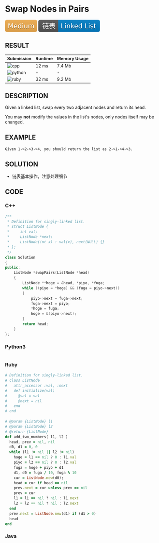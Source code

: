 # Swap Nodes in Pairs

![Medium](../../materials/-Medium-f0ad4e.svg) ![Linked_List](../../materials/链表-Linked_List-007ec6.svg)
## RESULT

| Submission                                                        | Runtime | Memory Usage |
| ----------------------------------------------------------------- | ------- | ------------ |
| ![cpp](https://img.shields.io/badge/leetcode024-cpp-f34b7d.svg)   | 12 ms   | 7.4 Mb       |
| ![python](https://img.shields.io/badge/leetcode024-py-3572A5.svg) | -       | -            |
| ![ruby](https://img.shields.io/badge/leetcode024-rb-701516.svg)   | 32 ms   | 9.2 Mb       |

## DESCRIPTION

Given a linked list, swap every two adjacent nodes and return its head.

You may **not** modify the values in the list's nodes, only nodes itself may be changed.

## EXAMPLE

```plain
Given 1->2->3->4, you should return the list as 2->1->4->3.
```

## SOLUTION

* 链表基本操作，注意处理细节

## CODE

### C++

```cpp
/**
 * Definition for singly-linked list.
 * struct ListNode {
 *     int val;
 *     ListNode *next;
 *     ListNode(int x) : val(x), next(NULL) {}
 * };
 */
class Solution
{
public:
    ListNode *swapPairs(ListNode *head)
    {
        ListNode **hoge = &head, *piyo, *fuga;
        while ((piyo = *hoge) && (fuga = piyo->next))
        {
            piyo->next = fuga->next;
            fuga->next = piyo;
            *hoge = fuga;
            hoge = &(piyo->next);
        }
        return head;
    }
};
```

### Python3

```python
```

### Ruby

```ruby
# Definition for singly-linked list.
# class ListNode
#   attr_accessor :val, :next
#   def initialize(val)
#     @val = val
#     @next = nil
#   end
# end

# @param {ListNode} l1
# @param {ListNode} l2
# @return {ListNode}
def add_two_numbers( l1, l2 )
  head, prev = nil, nil
  d0, d1 = 0, 0
  while (l1 != nil || l2 != nil)
    hoge = l1 == nil ? 0 : l1.val
    piyo = l2 == nil ? 0 : l2.val
    fuga = hoge + piyo + d1
    d1, d0 = fuga / 10, fuga % 10
    cur = ListNode.new(d0);
    head = cur if head == nil
    prev.next = cur unless prev == nil
    prev = cur
    l1 = l1 == nil ? nil : l1.next
    l2 = l2 == nil ? nil : l2.next
  end
  prev.next = ListNode.new(d1) if (d1 > 0)
  head
end
```

### Java

```java
```
